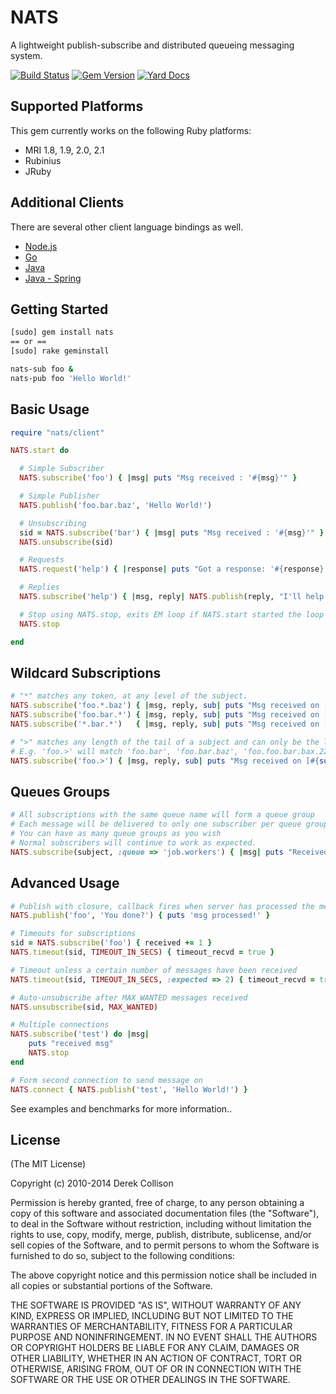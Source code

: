 # NATS

A lightweight publish-subscribe and distributed queueing messaging system.

[![Build Status](https://secure.travis-ci.org/derekcollison/nats.png?branch=cluster)](http://travis-ci.org/derekcollison/nats) [![Gem Version](https://badge.fury.io/rb/nats.svg)](http://badge.fury.io/rb/nats?v=0.5.0.beta.16) [![Yard Docs](http://img.shields.io/badge/yard-docs-blue.svg)](http://www.rubydoc.info/github/derekcollison/nats)


## Supported Platforms

This gem currently works on the following Ruby platforms:

- MRI 1.8, 1.9, 2.0, 2.1
- Rubinius
- JRuby

## Additional Clients

There are several other client language bindings as well.

- [Node.js](https://github.com/derekcollison/node_nats)
- [Go](https://github.com/apcera/nats)
- [Java](https://github.com/tyagihas/java_nats)
- [Java - Spring](https://github.com/mheath/jnats)

## Getting Started

```bash
[sudo] gem install nats
== or ==
[sudo] rake geminstall

nats-sub foo &
nats-pub foo 'Hello World!'
```

## Basic Usage

```ruby
require "nats/client"

NATS.start do

  # Simple Subscriber
  NATS.subscribe('foo') { |msg| puts "Msg received : '#{msg}'" }

  # Simple Publisher
  NATS.publish('foo.bar.baz', 'Hello World!')

  # Unsubscribing
  sid = NATS.subscribe('bar') { |msg| puts "Msg received : '#{msg}'" }
  NATS.unsubscribe(sid)

  # Requests
  NATS.request('help') { |response| puts "Got a response: '#{response}'" }

  # Replies
  NATS.subscribe('help') { |msg, reply| NATS.publish(reply, "I'll help!") }

  # Stop using NATS.stop, exits EM loop if NATS.start started the loop
  NATS.stop

end
```

## Wildcard Subscriptions

```ruby
# "*" matches any token, at any level of the subject.
NATS.subscribe('foo.*.baz') { |msg, reply, sub| puts "Msg received on [#{sub}] : '#{msg}'" }
NATS.subscribe('foo.bar.*') { |msg, reply, sub| puts "Msg received on [#{sub}] : '#{msg}'" }
NATS.subscribe('*.bar.*')   { |msg, reply, sub| puts "Msg received on [#{sub}] : '#{msg}'" }

# ">" matches any length of the tail of a subject and can only be the last token
# E.g. 'foo.>' will match 'foo.bar', 'foo.bar.baz', 'foo.foo.bar.bax.22'
NATS.subscribe('foo.>') { |msg, reply, sub| puts "Msg received on [#{sub}] : '#{msg}'" }
```

## Queues Groups

```ruby
# All subscriptions with the same queue name will form a queue group
# Each message will be delivered to only one subscriber per queue group, queuing semantics
# You can have as many queue groups as you wish
# Normal subscribers will continue to work as expected.
NATS.subscribe(subject, :queue => 'job.workers') { |msg| puts "Received '#{msg}'" }
```

## Advanced Usage
```ruby
# Publish with closure, callback fires when server has processed the message
NATS.publish('foo', 'You done?') { puts 'msg processed!' }

# Timeouts for subscriptions
sid = NATS.subscribe('foo') { received += 1 }
NATS.timeout(sid, TIMEOUT_IN_SECS) { timeout_recvd = true }

# Timeout unless a certain number of messages have been received
NATS.timeout(sid, TIMEOUT_IN_SECS, :expected => 2) { timeout_recvd = true }

# Auto-unsubscribe after MAX_WANTED messages received
NATS.unsubscribe(sid, MAX_WANTED)

# Multiple connections
NATS.subscribe('test') do |msg|
    puts "received msg"
    NATS.stop
end

# Form second connection to send message on
NATS.connect { NATS.publish('test', 'Hello World!') }
```

See examples and benchmarks for more information..

## License

(The MIT License)

Copyright (c) 2010-2014 Derek Collison

Permission is hereby granted, free of charge, to any person obtaining a copy
of this software and associated documentation files (the "Software"), to
deal in the Software without restriction, including without limitation the
rights to use, copy, modify, merge, publish, distribute, sublicense, and/or
sell copies of the Software, and to permit persons to whom the Software is
furnished to do so, subject to the following conditions:

The above copyright notice and this permission notice shall be included in
all copies or substantial portions of the Software.

THE SOFTWARE IS PROVIDED "AS IS", WITHOUT WARRANTY OF ANY KIND, EXPRESS OR
IMPLIED, INCLUDING BUT NOT LIMITED TO THE WARRANTIES OF MERCHANTABILITY,
FITNESS FOR A PARTICULAR PURPOSE AND NONINFRINGEMENT. IN NO EVENT SHALL THE
AUTHORS OR COPYRIGHT HOLDERS BE LIABLE FOR ANY CLAIM, DAMAGES OR OTHER
LIABILITY, WHETHER IN AN ACTION OF CONTRACT, TORT OR OTHERWISE, ARISING
FROM, OUT OF OR IN CONNECTION WITH THE SOFTWARE OR THE USE OR OTHER DEALINGS
IN THE SOFTWARE.

